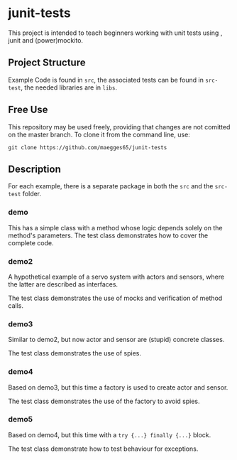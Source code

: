 # junit-tests
This project is intended to teach beginners working with unit tests using , junit and (power)mockito.

## Project Structure
Example Code is found in `src`, the associated tests can be found in `src-test`,
the needed libraries are in `libs`.

## Free Use
This repository may be used freely, providing that changes are not comitted on the master branch.
To clone it from the command line, use:

    git clone https://github.com/maegges65/junit-tests

## Description

For each example, there is a separate package in both the `src` and the `src-test` folder.

### demo

This has a simple class with a method whose logic depends solely on the method's parameters. The test class demonstrates how to cover the complete code.

### demo2

A hypothetical example of a servo system with actors and sensors, where the latter are described as interfaces. 

The test class demonstrates the use of mocks and verification of method calls.

### demo3

Similar to demo2, but now actor and sensor are (stupid) concrete classes.

The test class demonstrates the use of spies.

### demo4

Based on demo3, but this time a factory is used to create actor and sensor.

The test class demonstrates the use of the factory to avoid spies.

### demo5

Based on demo4, but this time with a `try {...} finally {...}` block.

The test class demonstrate how to test behaviour for exceptions.